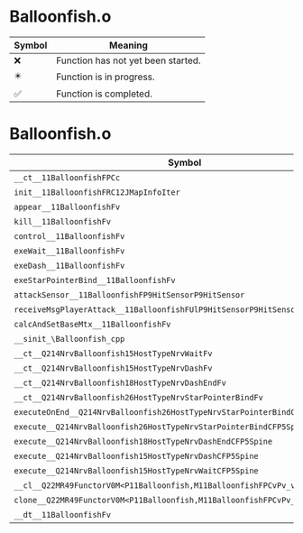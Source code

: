 # Balloonfish.o
| Symbol | Meaning 
| ------------- | ------------- 
| :x: | Function has not yet been started. 
| :eight_pointed_black_star: | Function is in progress. 
| :white_check_mark: | Function is completed. 


# Balloonfish.o
| Symbol | Decompiled? |
| ------------- | ------------- |
| `__ct__11BalloonfishFPCc` | :x: |
| `init__11BalloonfishFRC12JMapInfoIter` | :x: |
| `appear__11BalloonfishFv` | :x: |
| `kill__11BalloonfishFv` | :x: |
| `control__11BalloonfishFv` | :x: |
| `exeWait__11BalloonfishFv` | :x: |
| `exeDash__11BalloonfishFv` | :x: |
| `exeStarPointerBind__11BalloonfishFv` | :x: |
| `attackSensor__11BalloonfishFP9HitSensorP9HitSensor` | :x: |
| `receiveMsgPlayerAttack__11BalloonfishFUlP9HitSensorP9HitSensor` | :x: |
| `calcAndSetBaseMtx__11BalloonfishFv` | :x: |
| `__sinit_\Balloonfish_cpp` | :x: |
| `__ct__Q214NrvBalloonfish15HostTypeNrvWaitFv` | :x: |
| `__ct__Q214NrvBalloonfish15HostTypeNrvDashFv` | :x: |
| `__ct__Q214NrvBalloonfish18HostTypeNrvDashEndFv` | :x: |
| `__ct__Q214NrvBalloonfish26HostTypeNrvStarPointerBindFv` | :x: |
| `executeOnEnd__Q214NrvBalloonfish26HostTypeNrvStarPointerBindCFP5Spine` | :x: |
| `execute__Q214NrvBalloonfish26HostTypeNrvStarPointerBindCFP5Spine` | :x: |
| `execute__Q214NrvBalloonfish18HostTypeNrvDashEndCFP5Spine` | :x: |
| `execute__Q214NrvBalloonfish15HostTypeNrvDashCFP5Spine` | :x: |
| `execute__Q214NrvBalloonfish15HostTypeNrvWaitCFP5Spine` | :x: |
| `__cl__Q22MR49FunctorV0M<P11Balloonfish,M11BalloonfishFPCvPv_v>CFv` | :x: |
| `clone__Q22MR49FunctorV0M<P11Balloonfish,M11BalloonfishFPCvPv_v>CFP7JKRHeap` | :x: |
| `__dt__11BalloonfishFv` | :x: |
